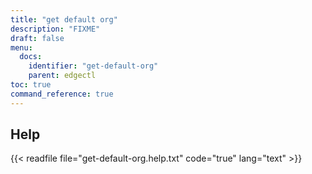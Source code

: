 ```yaml
---
title: "get default org"
description: "FIXME"
draft: false
menu:
  docs:
    identifier: "get-default-org"
    parent: edgectl
toc: true
command_reference: true
---
```


## Help

{{< readfile file="get-default-org.help.txt" code="true" lang="text" >}}
